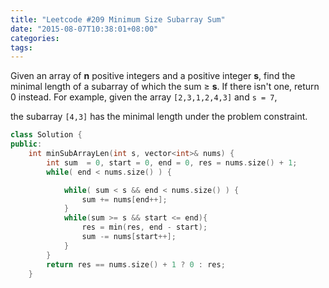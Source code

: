 ```yaml
---
title: "Leetcode #209 Minimum Size Subarray Sum"
date: "2015-08-07T10:38:01+08:00"
categories:
tags:
---
```


                                            
Given an array of <strong>n</strong> positive integers and a positive integer <strong>
s</strong>, find the minimal length of a subarray of which the sum ≥ <strong>s</strong>. If there isn't one, return 0 instead.
For example, given the array <code>[2,3,1,2,4,3]</code> and <code>s = 7</code>,

the subarray <code>[4,3]</code> has the minimal length under the problem constraint.


```cpp
class Solution {
public:
    int minSubArrayLen(int s, vector<int>& nums) {
        int sum  = 0, start = 0, end = 0, res = nums.size() + 1;
        while( end < nums.size() ) {

            while( sum < s && end < nums.size() ) {
                sum += nums[end++];
            }
            while(sum >= s && start <= end){
                res = min(res, end - start);
                sum -= nums[start++];
            }
        }
        return res == nums.size() + 1 ? 0 : res;
    }
